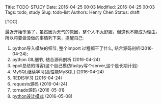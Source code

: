 Title: TODO-STUDY
Date: 2016-04-25 00:03
Modified: 2016-04-25 00:03
Tags: todo, study
Slug: todo-list
Authors: Henry Chen
Status: draft

[TOC]

最近开始堕落了，虽然因为天气的原因，整个人不太舒服，但这也不能成为理由。  
所以将要做没做的事情列下来，提醒自己:  

1. python导入模块的细节, 整个import 过程都干了什么, 结合源码剖析(2016-04-24);
2. python GIL细节, 结合源码剖析 (2016-04-24)
3. epoll总结的博客(这个自己模仿fastpy写个server,这个是长期计划)  
4. MySQL继续学习(高性能MySQL) (2016-04-24)
5. REDIS学习 (2016-04-24)
6. requests源码 (2016-04-24)
7. tornado源码 (2016-05-01)
8. [python设计模式](https://github.com/faif/python-patterns) (2016-05-08)

